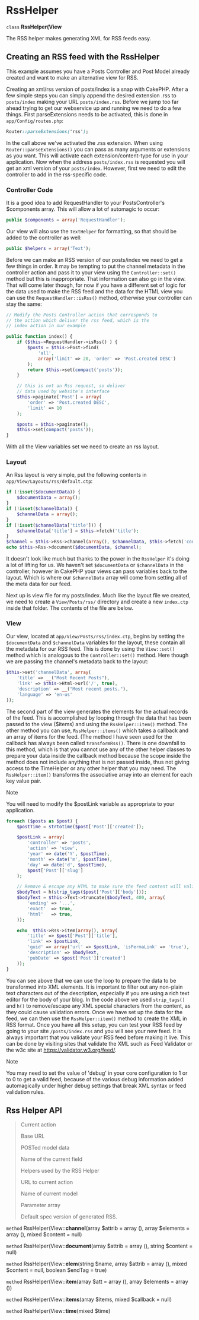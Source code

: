 # RssHelper

`class` **RssHelper(View**

The RSS helper makes generating XML for RSS feeds easy.

## Creating an RSS feed with the RssHelper

This example assumes you have a Posts Controller and Post Model
already created and want to make an alternative view for RSS.

Creating an xml/rss version of posts/index is a snap with CakePHP.
After a few simple steps you can simply append the desired
extension .rss to `posts/index` making your URL `posts/index.rss`.
Before we jump too far ahead trying to get our webservice up and
running we need to do a few things. First parseExtensions needs to
be activated, this is done in `app/Config/routes.php`:

``` css
Router::parseExtensions('rss');
```

In the call above we've activated the .rss extension. When using
`Router::parseExtensions()` you can pass as many arguments or
extensions as you want. This will activate each
extension/content-type for use in your application. Now when the
address `posts/index.rss` is requested you will get an xml version of
your `posts/index`. However, first we need to edit the controller to
add in the rss-specific code.

### Controller Code

It is a good idea to add RequestHandler to your PostsController's
\$components array. This will allow a lot of automagic to occur:

``` php
public $components = array('RequestHandler');
```

Our view will also use the `TextHelper` for formatting, so that
should be added to the controller as well:

``` php
public $helpers = array('Text');
```

Before we can make an RSS version of our posts/index we need to get
a few things in order. It may be tempting to put the channel
metadata in the controller action and pass it to your view using
the `Controller::set()` method but this is inappropriate. That
information can also go in the view. That will come later though,
for now if you have a different set of logic for the data used to
make the RSS feed and the data for the HTML view you can use the
`RequestHandler::isRss()` method, otherwise your controller can stay
the same:

``` php
// Modify the Posts Controller action that corresponds to
// the action which deliver the rss feed, which is the
// index action in our example

public function index() {
    if ($this->RequestHandler->isRss() ) {
        $posts = $this->Post->find(
            'all',
            array('limit' => 20, 'order' => 'Post.created DESC')
        );
        return $this->set(compact('posts'));
    }

    // this is not an Rss request, so deliver
    // data used by website's interface
    $this->paginate['Post'] = array(
        'order' => 'Post.created DESC',
        'limit' => 10
    );

    $posts = $this->paginate();
    $this->set(compact('posts'));
}
```

With all the View variables set we need to create an rss layout.

### Layout

An Rss layout is very simple, put the following contents in
`app/View/Layouts/rss/default.ctp`:

``` php
if (!isset($documentData)) {
    $documentData = array();
}
if (!isset($channelData)) {
    $channelData = array();
}
if (!isset($channelData['title'])) {
    $channelData['title'] = $this->fetch('title');
}
$channel = $this->Rss->channel(array(), $channelData, $this->fetch('content'));
echo $this->Rss->document($documentData, $channel);
```

It doesn't look like much but thanks to the power in the `RssHelper`
it's doing a lot of lifting for us. We haven't set `$documentData` or
`$channelData` in the controller, however in CakePHP your views
can pass variables back to the layout. Which is where our
`$channelData` array will come from setting all of the meta data for
our feed.

Next up is view file for my posts/index. Much like the layout file
we created, we need to create a `View/Posts/rss/` directory and
create a new `index.ctp` inside that folder. The contents of the file
are below.

### View

Our view, located at `app/View/Posts/rss/index.ctp`, begins by
setting the `$documentData` and `$channelData` variables for the
layout, these contain all the metadata for our RSS feed. This is
done by using the `View::set()` method which is analogous to the
`Controller::set()` method. Here though we are passing the channel's
metadata back to the layout:

``` php
$this->set('channelData', array(
    'title' => __("Most Recent Posts"),
    'link' => $this->Html->url('/', true),
    'description' => __("Most recent posts."),
    'language' => 'en-us'
));
```

The second part of the view generates the elements for the actual
records of the feed. This is accomplished by looping through the
data that has been passed to the view (\$items) and using the
`RssHelper::item()` method. The other method you can use,
`RssHelper::items()` which takes a callback and an array of items for
the feed. (The method I have seen used for the callback has always
been called `transformRss()`. There is one downfall to this method,
which is that you cannot use any of the other helper classes to
prepare your data inside the callback method because the scope
inside the method does not include anything that is not passed
inside, thus not giving access to the TimeHelper or any other
helper that you may need. The `RssHelper::item()` transforms the
associative array into an element for each key value pair.

> [!NOTE]
> You will need to modify the \$postLink variable as appropriate to
> your application.

``` php
foreach ($posts as $post) {
    $postTime = strtotime($post['Post']['created']);

    $postLink = array(
        'controller' => 'posts',
        'action' => 'view',
        'year' => date('Y', $postTime),
        'month' => date('m', $postTime),
        'day' => date('d', $postTime),
        $post['Post']['slug']
    );

    // Remove & escape any HTML to make sure the feed content will validate.
    $bodyText = h(strip_tags($post['Post']['body']));
    $bodyText = $this->Text->truncate($bodyText, 400, array(
        'ending' => '...',
        'exact'  => true,
        'html'   => true,
    ));

    echo  $this->Rss->item(array(), array(
        'title' => $post['Post']['title'],
        'link' => $postLink,
        'guid' => array('url' => $postLink, 'isPermaLink' => 'true'),
        'description' => $bodyText,
        'pubDate' => $post['Post']['created']
    ));
}
```

You can see above that we can use the loop to prepare the data to be transformed
into XML elements. It is important to filter out any non-plain text characters
out of the description, especially if you are using a rich text editor for the
body of your blog. In the code above we used `strip_tags()` and
`h()` to remove/escape any XML special characters from the content,
as they could cause validation errors. Once we have set up the data for the
feed, we can then use the `RssHelper::item()` method to create the XML
in RSS format. Once you have all this setup, you can test your RSS feed by going
to your site `/posts/index.rss` and you will see your new feed. It is always
important that you validate your RSS feed before making it live. This can be
done by visiting sites that validate the XML such as Feed Validator or the w3c
site at <https://validator.w3.org/feed/>.

> [!NOTE]
> You may need to set the value of 'debug' in your core configuration
> to 1 or to 0 to get a valid feed, because of the various debug
> information added automagically under higher debug settings that
> break XML syntax or feed validation rules.

## Rss Helper API

> Current action
>
> Base URL
>
> POSTed model data
>
> Name of the current field
>
> Helpers used by the RSS Helper
>
> URL to current action
>
> Name of current model
>
> Parameter array
>
> Default spec version of generated RSS.

`method` RssHelper(View::**channel**(array $attrib = array (), array $elements = array (), mixed $content = null)

`method` RssHelper(View::**document**(array $attrib = array (), string $content = null)

`method` RssHelper(View::**elem**(string $name, array $attrib = array (), mixed $content = null, boolean $endTag = true)

`method` RssHelper(View::**item**(array $att = array (), array $elements = array ())

`method` RssHelper(View::**items**(array $items, mixed $callback = null)

`method` RssHelper(View::**time**(mixed $time)

